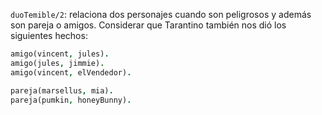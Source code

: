 `duoTemible/2`: relaciona dos personajes cuando son peligrosos y además son pareja o amigos. Considerar que Tarantino también nos dió los siguientes hechos:

```prolog
amigo(vincent, jules).
amigo(jules, jimmie).
amigo(vincent, elVendedor).

pareja(marsellus, mia).
pareja(pumkin, honeyBunny).
```
